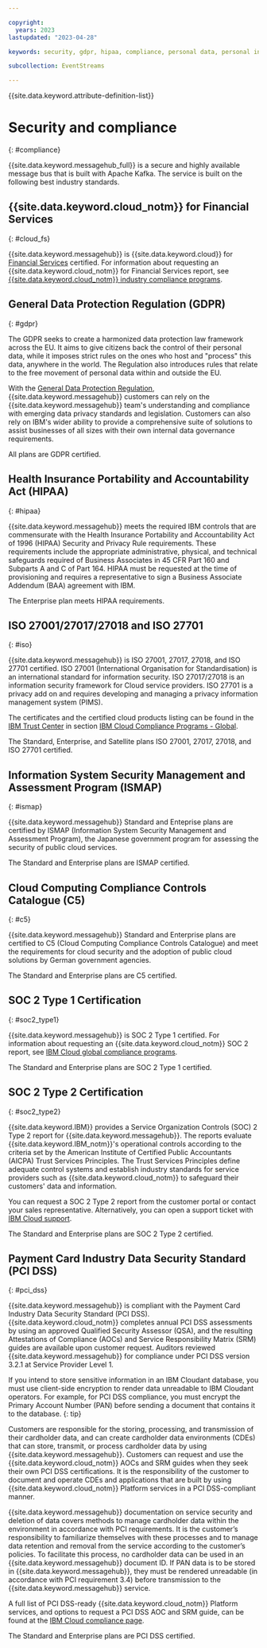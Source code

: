 ```yaml
---

copyright:
  years: 2023
lastupdated: "2023-04-28"

keywords: security, gdpr, hipaa, compliance, personal data, personal information, privacy policy, cloud notice, terms of use, event streams, iso, financial services, ismap, c5, soc 2, type 2, pci

subcollection: EventStreams

---
```


{{site.data.keyword.attribute-definition-list}}

# Security and compliance
{: #compliance}

{{site.data.keyword.messagehub_full}} is a secure and highly available message bus that is built with Apache Kafka. The service is built on the following best industry standards.

## {{site.data.keyword.cloud_notm}} for Financial Services
{: #cloud_fs}

{{site.data.keyword.messagehub}} is {{site.data.keyword.cloud}} for [Financial Services](https://www.ibm.com/cloud/financial-services) certified. For information about requesting an {{site.data.keyword.cloud_notm}} for Financial Services report, see [{{site.data.keyword.cloud_notm}} industry compliance programs](https://www.ibm.com/cloud/compliance).

## General Data Protection Regulation (GDPR)
{: #gdpr}

The GDPR seeks to create a harmonized data protection law framework across the EU. It aims to give citizens back the control of their personal data, while it imposes strict rules on the ones who host and "process" this data, anywhere in the world. The Regulation also introduces rules that relate to the free movement of personal data within and outside the EU.

With the [General Data Protection Regulation](https://gdpr.eu/), {{site.data.keyword.messagehub}} customers can rely on the {{site.data.keyword.messagehub}} team's understanding and compliance with emerging data privacy standards and legislation. Customers can also rely on IBM's wider ability to provide a comprehensive suite of solutions to assist businesses of all sizes with their own internal data governance requirements.

All plans are GDPR certified.

## Health Insurance Portability and Accountability Act (HIPAA)
{: #hipaa}

{{site.data.keyword.messagehub}} meets the required IBM controls that are commensurate with the Health Insurance Portability and Accountability Act of 1996 (HIPAA) Security and Privacy Rule requirements. These requirements include the appropriate administrative, physical, and technical safeguards required of Business Associates in 45 CFR Part 160 and Subparts A and C of Part 164. HIPAA must be requested at the time of provisioning and requires a representative to sign a Business Associate Addendum (BAA) agreement with IBM.

The Enterprise plan meets HIPAA requirements.

## ISO 27001/27017/27018 and ISO 27701
{: #iso}

{{site.data.keyword.messagehub}} is ISO 27001, 27017, 27018, and ISO 27701 certified. ISO 27001 (International Organisation for Standardisation) is an international standard for information security. ISO 27017/27018 is an information security framework for Cloud service providers. ISO 27701 is a privacy add on and requires developing and managing a privacy information management system (PIMS). 

The certificates and the certified cloud products listing can be found in the [IBM Trust Center](https://www.ibm.com/trust) in section [IBM Cloud Compliance Programs - Global](https://www.ibm.com/cloud/compliance/global).

The Standard, Enterprise, and Satellite plans ISO 27001, 27017, 27018, and ISO 27701 certified.

## Information System Security Management and Assessment Program (ISMAP) 
{: #ismap}

{{site.data.keyword.messagehub}} Standard and Enteprise plans are certified by ISMAP (Information System Security Management and Assessment Program), the Japanese government program for assessing the security of public cloud services.

The Standard and Enterprise plans are ISMAP certified.

## Cloud Computing Compliance Controls Catalogue (C5)
{: #c5}

{{site.data.keyword.messagehub}} Standard and Enterprise plans are certified to C5 (Cloud Computing Compliance Controls Catalogue) and meet the requirements for cloud security and the adoption of public cloud solutions by German government agencies.

The Standard and Enterprise plans are C5 certified.

## SOC 2 Type 1 Certification
{: #soc2_type1}

{{site.data.keyword.messagehub}} is SOC 2 Type 1 certified. For information about requesting an {{site.data.keyword.cloud_notm}} SOC 2 report, see [IBM Cloud global compliance programs](https://www.ibm.com/cloud/compliance).

The Standard and Enterprise plans are SOC 2 Type 1 certified.

## SOC 2 Type 2 Certification
{: #soc2_type2}

{{site.data.keyword.IBM}} provides a Service Organization Controls (SOC) 2 Type 2 report for {{site.data.keyword.messagehub}}. The reports evaluate {{site.data.keyword.IBM_notm}}'s operational controls according to the criteria set by the American Institute of Certified Public Accountants (AICPA) Trust Services Principles. The Trust Services Principles define adequate control systems and establish industry standards for service providers such as {{site.data.keyword.cloud_notm}} to safeguard their customers' data and information.

You can request a SOC 2 Type 2 report from the customer portal or contact your sales representative. Alternatively, you can open a support ticket with [IBM Cloud support](https://cloud.ibm.com/unifiedsupport/supportcenter).

The Standard and Enterprise plans are SOC 2 Type 2 certified.

## Payment Card Industry Data Security Standard (PCI DSS)
{: #pci_dss}

{{site.data.keyword.messagehub}} is compliant with the Payment Card Industry Data Security Standard (PCI DSS). {{site.data.keyword.cloud_notm}} completes annual PCI DSS assessments by using an approved Qualified Security Assessor (QSA), and the resulting Attestations of Compliance (AOCs) and Service Responsibility Matrix (SRM) guides are available upon customer request. Auditors reviewed {{site.data.keyword.messagehub}} for compliance under PCI DSS version 3.2.1 at Service Provider Level 1.

If you intend to store sensitive information in an IBM Cloudant database, you must use client-side encryption to render data unreadable to IBM Cloudant operators. For example, for PCI DSS compliance, you must encrypt the Primary Account Number (PAN) before sending a document that contains it to the database.
{: tip}

Customers are responsible for the storing, processing, and transmission of their cardholder data, and can create cardholder data environments (CDEs) that can store, transmit, or process cardholder data by using {{site.data.keyword.messagehub}}. Customers can request and use the {{site.data.keyword.cloud_notm}} AOCs and SRM guides when they seek their own PCI DSS certifications. It is the responsibility of the customer to document and operate CDEs and applications that are built by using {{site.data.keyword.cloud_notm}} Platform services in a PCI DSS-compliant manner.

{{site.data.keyword.messagehub}} documentation on service security and deletion of data covers methods to manage cardholder data within the environment in accordance with PCI requirements. It is the customer’s responsibility to familiarize themselves with these processes and to manage data retention and removal from the service according to the customer’s policies. To facilitate this process, no cardholder data can be used in an {{site.data.keyword.messagehub}} document ID. If PAN data is to be stored in {{site.data.keyword.messagehub}}, they must be rendered unreadable (in accordance with PCI requirement 3.4) before transmission to the {{site.data.keyword.messagehub}} service.

A full list of PCI DSS-ready {{site.data.keyword.cloud_notm}} Platform services, and options to request a PCI DSS AOC and SRM guide, can be found at the [IBM Cloud compliance page](https://www.ibm.com/cloud/compliance).

The Standard and Enterprise plans are PCI DSS certified.

